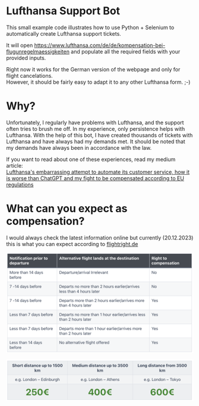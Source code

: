# Lufthansa Support Bot
This small example code illustrates how to use Python + Selenium to automatically create Lufthansa support tickets.  

It will open https://www.lufthansa.com/de/de/kompensation-bei-flugunregelmaessigkeiten and populate all the required fields with your provided inputs.  

Right now it works for the German version of the webpage and only for flight cancelations.  
However, it should be fairly easy to adapt it to any other Lufthansa form. ;-)  

# Why?
Unfortunately, I regularly have problems with Lufthansa, and the support often tries to brush me off. In my experience, only persistence helps with Lufthansa. With the help of this bot, I have created thousands of tickets with Lufthansa and have always had my demands met. It should be noted that my demands have always been in accordance with the law.  

If you want to read about one of these experiences, read my medium article:  
[Lufthansa's embarrassing attempt to automate its customer service, how it is worse than ChatGPT and my fight to be compensated according to EU regulations](https://medium.com/@michaelgorkow/lufthansas-embarrassing-attempt-to-automate-its-customer-service-b3838e4d0cef)

# What can you expect as compensation? 
I would always check the latest information online but currently (20.12.2023) this is what you can expect according to [flightright.de](https://www.flightright.com/your-rights/flight-cancellation)

![NotificationTimes](images/notification_times.png)

![NotificationTimes](images/distances.png)